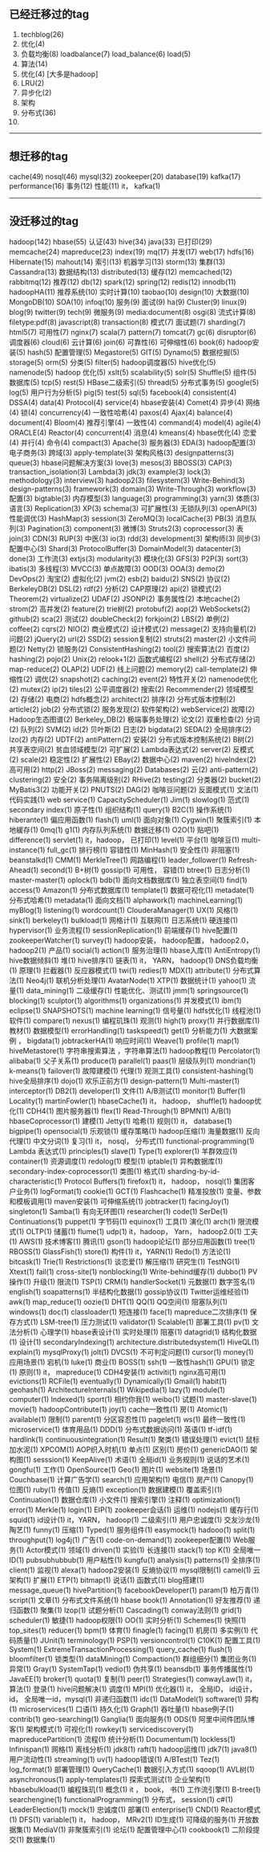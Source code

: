 
## 已经迁移过的tag
1. techblog(26)
2. 优化(4)
3. 负载均衡(8) loadbalance(7)  load_balance(6) load(5)
4. 算法(14)
5. 优化(4) [大多是hadoop]
6. LRU(2) 
7. 异步化(2)    
8. 架构  
9. 分布式(36)  
10. 

---
## 想迁移的tag

cache(49) nosql(46)   mysql(32) 
zookeeper(20) database(19)  kafka(17) performance(16) 事务(12) 性能(11) 
it， kafka(1)

-----
## 没迁移过的tag

hadoop(142) hbase(55)  认证(43)  hive(34) java(33) 已打印(29) 
 memcache(24) mapreduce(23)  index(19) mq(17)  并发(17) web(17) hdfs(16) 
Hibernate(15) mahout(14)  索引(13) 机器学习(13) storm(13) 集群(13) Cassandra(13) 数据结构(13) distributed(13) 
缓存(12) memcached(12) rabbitmq(12) 推荐(12) db(12) spark(12) spring(12) redis(12) innodb(11) hadoopHA(11) 
推荐系统(10) 实时计算(10) taobao(10) design(10) 大数据(10) MongoDB(10) SOA(10) infoq(10) 服务(9) 面试(9) ha(9) Cluster(9) linux(9) 
blog(9) twitter(9) tech(9) 微服务(9) media:document(8) osgi(8)  流式计算(8) filetype:pdf(8) javascript(8) transaction(8) 
模式(7) 面试题(7) sharding(7) html5(7) 可用性(7) nginx(7) scala(7) pattern(7) tomcat(7) gc(6) disruptor(6) 调度器(6) 
cloud(6) 云计算(6) join(6)  可靠性(6) 可伸缩性(6) book(6) hadoop安装(5) hash(5) 配置管理(5) Megastore(5) GIT(5) Dynamo(5) 
数据挖掘(5) storage(5) orm(5) 分类(5) filter(5) hadoop调度器(5) hive优化(5) namenode(5) hadoop 优化(5) xslt(5) scalability(5) 
solr(5) Shuffle(5)  组件(5) 数据库(5) tcp(5) rest(5) HBase二级索引(5) thread(5) 分布式事务(5) google(5) log(5) 用户行为分析(5)
pig(5) test(5) sql(5) facebook(4) consistent(4) DSSA(4) data(4) Protocol(4) service(4) hbase安装(4) Comet(4) 异步(4)  网络(4) 
锁(4) concurrency(4) 一致性哈希(4) paxos(4) Ajax(4) balance(4) document(4) Bloom(4) 推荐引擎(4) 一致性(4) command(4) model(4) agile(4)
ORACLE(4) Reactor(4) concurrent(4) 消息(4) kmeans(4) hbase优化(4) 恋爱(4) 并行(4) 命令(4) compact(3) Apache(3) 服务器(3) EDA(3) hadoop配置(3)
电子商务(3) 跨域(3) apply-template(3) 架构风格(3) designpatterns(3) queue(3) hbase问题解决方案(3) love(3) mesos(3) BBOSS(3) CAP(3) 
transaction_isolation(3) Lambda(3) jdk(3) example(3) lock(3) methodology(3) interview(3) hadoop2(3) filesystem(3) Write-Behind(3) 
design-patterns(3) framework(3) domain(3) Write-Through(3) workflow(3) 配置(3) bigtable(3) 内存模型(3) language(3) programming(3) 
yarn(3) 体质(3) 语言(3) Replication(3) XP(3) schema(3) 可扩展性(3) 无锁队列(3) openAPI(3) 性能调优(3) HashMap(3) session(3) ZeroMQ(3) 
localCache(3) PB(3) 消息队列(3) Pagination(3) component(3) 微博(3) Struts2(3) coprocessor(3) 表join(3) CDN(3) RUP(3) 中医(3) io(3) rdd(3)
development(3) 架构师(3) 同步(3) 配置中心(3) Shard(3) ProtocolBuffer(3) DomainModel(3) datacenter(3) done(3) 工作流(3) extjs(3) modularity(3)
模块化(3) GFS(3) P2P(3) sort(3) ibatis(3) 多线程(3) MVCC(3) 单点故障(3) OOD(3) OOA(3) demo(2) DevOps(2) 淘宝(2) 虚拟化(2) jvm(2) esb(2)
baidu(2) SNS(2) 协议(2) BerkeleyDB(2) DSL(2) rdf(2) 分析(2) CAP原理(2) api(2) 锁模式(2) Theorem(2) virtualize(2) UDAF(2) JSONP(2) 
事务属性(2) 本地cache(2) strom(2) 高并发(2) feature(2) trie树(2) protobuf(2) aop(2) WebSockets(2) github(2) sca(2) 测试(2) doubleCheck(2) 
forkjoin(2) LBS(2) 单例(2) coffee(2) cqrs(2) NIO(2) 商业模式(2) 设计模式(2) message(2) 支持向量机(2) 问题(2) jQuery(2) url(2) SSD(2) 
session复制(2) struts(2) master(2) 小文件问题(2) Netty(2) 锁服务(2) ConsistentHashing(2) tool(2) 搜索算法(2) 百度(2) hashing(2) 
pojo(2) Unix(2) relook+1(2) 函数式编程(2) shell(2) 分布式存储(2) map-reduce(2) OLAP(2) UDF(2) 线上问题(2) memory(2) call-template(2) 
伸缩性(2) 调优(2) snapshot(2) caching(2) event(2) 特性开关(2) namenode优化(2) mutex(2) ip(2) tiles(2) 公平调度器(2) 搜索(2) Recommender(2)
领域模型(2) 存储(2) 电商(2) hdfs概念(2) architect(2) 排序(2) 分布式版本控制(2) article(2) job(2) 分布式锁(2) 服务发现(2) 软件架构(2) 
webService(2) 故障(2) Hadoop生态图谱(2) Berkeley_DB(2) 极端事务处理(2) 论文(2) 双重检查(2) 分词(2) 队列(2) SVM(2) id(2) 贝叶斯(2) 日志(2) 
bigdata(2) SEDA(2) 全局排序(2) lzo(2) 内存(2) UDTF(2) antiPattern(2) 安装(2) 分布式版本控制系统(2) B树(2) 共享表空间(2) 贫血领域模型(2) 
可扩展(2) Lambda表达式(2) server(2) 反模式(2) scale(2) 稳定性(2) 扩展性(2) EBay(2) 数据中心(2) maven(2) hiveIndex(2) 高可用(2) http(2) 
JBoss(2)  messaging(2) Databases(2) 云(2) anti-pattern(2) clustering(2) 安全(2) 事务隔离级别(2) RHive(2) testing(2) 分类器(2)
bucket(2) MyBatis3(2) 功能开关(2) PNUTS(2) DAG(2) 咖啡豆问题(2) 反面模式(1) 文法(1) 代码实践(1) web service(1) CapacityScheduler(1) 
Jim(1) slowlog(1) 范式(1) secondary index(1) 原子性(1) 组织结构(1) query(1) B2C(1) 操作系统(1) hiberante(1) 偏应用函数(1) flash(1) 
uml(1) 面向对象(1) Cygwin(1) 聚簇索引(1) 本地緩存(1) 0mq(1) g1(1) 内存队列系统(1) 数据迁移(1) O2O(1) 贴吧(1) difference(1) servlet(1) 
it，hadoop， 已打印(1) level(1) 平台(1) 咖啡豆(1) multi-instance(1) full_gc(1) 排行榜(1) 容错性(1) MinHash(1) 安全性(1) 非阻塞(1) 
beanstalkd(1) CMM(1) MerkleTree(1) 网路编程(1) leader_follower(1) Refresh-Ahead(1) second(1) B+树(1) gossip(1) 可用性， 容错(1) 
btree(1) 日志分析(1) master-master(1) oplock(1) bdb(1) 面向文档数据库(1) 独立表空间(1) find(1) access(1) Amazon(1) 分布式数据库(1) 
template(1) 数据可视化(1) metadate(1) 分布式哈希(1) metadata(1) 面向文档(1) alphawork(1) machineLearning(1) myBlog(1) listening(1) 
wordcount(1) ClouderaManager(1) UX(1) 风格(1) sink(1) berkeley(1) bulkload(1) 网格计(1) 互联网(1) 日志系统(1) 硬连接(1) hypervisor(1) 
业务流程(1) sessionReplication(1) 前端缓存(1) hive配置(1) zookeeperWatcher(1) survey(1) hadoop安装， hadoop配置， hadoop2.0， hadoop2(1) 
产品(1) social(1) action(1) 服务治理(1) hbase入库(1) AntiEntropy(1) hive数据倾斜(1) 堆(1) hive排序(1) 
链表(1) it， YARN， hadoop(1) DNS负载均衡(1) 原理(1) 拦截器(1) 反应器模式(1) twi(1) redies(1) MDX(1) attribute(1) 
分布式算法(1) Neo4j(1) 联机分析处理(1) AvatarNode(1) XTP(1) 数据统计(1) yahoo(1) 流量(1) data_mining(1) 二级缓存(1) 
性能优化、测试(1) jmm(1) springsource(1) blocking(1) sculptor(1) algorithms(1) organizations(1) 并发模式(1) ibm(1) 
eclipse(1) SNAPSHOTS(1) machine learning(1) 信号量(1) hdfs优化(1) 线程池(1) 软件(1) compare(1) nexus(1) 编程玑珠(1) 
观测(1) high(1) proxy(1) 并行数据库(1) 教材(1) 数据模型(1) errorHandling(1) taskspeed(1) get(1) 分析能力(1) 大数据案例 ， bigdata(1) 
jobtrackerHA(1) 响应时间(1) Weave(1) profile(1) map(1) hiveMetastore(1) 字符串搜索算法 ，字符串算法(1) hadoop教程(1) Percolator(1) 
alibaba(1) 父子关系(1) produce(1) parallel(1) paas(1) 层级队列(1) mondrian(1) k-means(1) failover(1) 故障建模(1) 代理(1) 
观测工具(1) consistent-hashing(1) hive全局排序(1) dojo(1) 欢乐正前方(1) design-pattern(1) Multi-master(1) interceptor(1) 
DB2(1) developer(1) 文件(1) A/B测试(1) monitor(1) Buffer(1) Locality(1) martinFowler(1) hbaseCache(1) it， hadoop， shuffle(1) 
hadoop优化(1) CDH4(1) 图片服务器(1) flex(1) Read-Through(1) BPMN(1) A/B(1) hbaseCoprocessor(1) 建模(1) Jetty(1) 哈希(1) 规则(1) 
it， database(1) bigpipe(1) opensocial(1) 乐观锁(1) 缓存策略(1) hadoop压缩(1) 海量数据(1) 反向代理(1) 中文分词(1) 复习(1) 
it， nosql， 分布式(1) functional-programming(1) Lambda 表达式(1) principles(1) slave(1) Type(1) explorer(1) 
羊群效应(1) container(1) 资源调度(1) redolog(1) 模型(1) iptable(1) 异构数据库(1) secondary-index-coprocessor(1) 
类图(1) 格式(1) sharding-by-id-characteristic(1) Protocol Buffers(1) firefox(1) it， hadoop， nosql(1) 
集团客户业务(1) logFormat(1) cookie(1) GCT(1) Flashcache(1) 精准投放(1) 变量、参数和模板调用(1) maven安装(1) 
可伸缩系统(1) jobtracker(1) facingJoy(1) singleton(1) Samba(1) 有向无环图(1) researcher(1) code(1) SerDe(1) 
Continuations(1) puppet(1) 字节码(1) equinox(1) 工具(1) 演化(1) arch(1) 限流模式(1) OLTP(1) 储蓄(1) flume(1) 
udp(1) it，hadoop， Yarn， hadoop2.0(1) 工夫(1) AWS(1) 技术博客(1) 腾讯(1) gson(1) hadoop论坛(1) 部分应用函数(1) tree(1) RBOSS(1) 
GlassFish(1) store(1) 构件(1) it，YARN(1) Redo(1) 方法论(1) bitcask(1) Trie(1) Restrictions(1) 谈恋爱(1) 解压缩(1) 研究生(1) TestNG(1) 
Xtext(1) fail(1) cross-site(1) nonblocking(1) Write-behind缓存(1) dubbo(1) PV操作(1) 升级(1) 限流(1) TSP(1) CRM(1) handlerSocket(1) 
元数据(1) 数字签名(1) english(1) soapatterns(1) 半结构化数据(1) gossip协议(1) Twitter运维经验(1) awk(1) map_reduce(1) oozie(1) DHT(1)
QQ(1) QQ空间(1) 阻塞队列(1) windows(1) doc(1) classloader(1) 短连接(1) face(1) mapreduce二次排序(1) 保存方式(1) LSM-tree(1) 压力测试(1)
validator(1) Scalable(1) 部署工具(1) pv(1) 文法分析(1) 心理学(1) hbase表设计(1) 实时处理(1) 阻塞(1) datagrid(1) 结构化数据(1) 设计(1) 
secondaryIndexing(1) architecture.distributedsystem(1) HiveQL(1) explain(1) mysqlProxy(1) jolt(1) DVCS(1) 不可判定问题(1) cursor(1) 
money(1)  应用场景(1) 宕机(1) luke(1) 商业(1) BOSS(1) ssh(1) 一致性hash(1) GPU(1) 锁定(1) 原则(1) it， mapreduce(1) 
CDH4安装(1) activiti(1) nginx高可用(1) evictions(1) RCFile(1) eventually(1) Dynamically(1) Gmail(1) habit(1) geohash(1) 
ArchitectureInternals(1) Wikipedia(1) lazy(1) module(1) computer(1) Indexed(1) sport(1) 相约你我(1) weibo(1) 试题(1) 
master-slave(1) movie(1) hadoopContribute(1) joy(1) cache一致性(1) 房(1) Atomic(1) available(1) 限制(1) parent(1) 
分区容忍性(1) pagelet(1) ws(1) 最终一致性(1) microservice(1) 体育用品(1) DDD(1) 分布式数据访问(1) 英语(1) tf-idf(1) hardlink(1) 
continuousintegration(1) Result(1) 聚类(1) 错误处理(1) evict(1) 鼠标加水泥(1) XPCOM(1) AOP织入时机(1) 单点(1) 区别(1) 房价(1) 
genericDAO(1) 架构图(1) sesssion(1) KeepAlive(1) 术语(1) 全局id(1) 业务规则(1) 说话的艺术(1) gongfu(1) 工作(1) OpenSource(1) 
Geo(1) 图片(1) website(1) 场景(1) Couchbase(1) 计算广告学(1) search(1) 应用架构(1) 电信(1) 房产(1) Canopy(1) 位图(1) ruby(1) 
传值(1) 反熵(1) exception(1) 数据建模(1) 覆盖索引(1) Continuation(1) 数据仓库(1) 小文件(1) 搜索引擎(1) 注释(1) optimization(1) 
error(1) Merkle(1) login(1) EIP(1) zookeeper会话(1) 运维(1) nodejs(1) 缓存行(1) squid(1) id设计(1) it，YARN， hadoop(1) 
二级索引(1) 用户忠诚度(1) 交友沙龙(1) 陶艺(1) funny(1) 压缩(1) Typed(1) 服务组件(1) easymock(1) hadooo(1) split(1) throughput(1) 
log4j(1) 广告(1) code-on-demand(1) zookeeper配置(1) Web服务(1) Actor模式(1) 领域(1) driven(1) 实验(1) 长连接(1) stack(1) top K(1) 
全局唯一ID(1) pubsubhubbub(1) 用户粘性(1) kungfu(1) analysis(1) patterns(1) 全排序(1) client(1) 监视(1) alexa(1) hadoop2安装(1) 
反熵协议(1) mysql限制(1) camel(1) 云架构(1) 扩展(1) ETP(1) bitmap(1) 说话(1) 函数式(1) blog搭建(1) message_queue(1) hivePartition(1) 
facebookDeveloper(1) param(1) 柏万青(1) script(1) 文章(1) 分布式文件系统(1) hbase book(1) Annotation(1) 好友推荐(1) 递归函数(1) 
聚集(1) lzop(1) 试题分析(1) Cascading(1) conway法则(1) grid(1) scheduler(1) 敏捷(1) hadoop权限(1) OO(1) 实时分析(1) Schemes(1) 
快照(1) top_sites(1) reducer(1) bpm(1) 体育(1) finagle(1) facing(1) 机房(1) 多实例(1) 代码质量(1) JUnit(1) terminology(1) PSP(1) 
versioncontrol(1) C10K(1) 配置工具(1) System(1) ExtremeTransactionProcessing(1) query_cache(1) flush(1) bloomfilter(1) 锁类型(1)
dataMining(1) Compaction(1) 群组细分(1) 集团业务(1) 异常(1) Gray(1) SystemTap(1) vedio(1) 伪共享(1) beansdb(1) 事务传播属性(1) 
JavaEE(1) broker(1) quota(1) 复制(1) peer(1) Strategies(1) conwayLaw(1) it， 算法(1) 登录(1) hive问题解决(1) 调度(1) MPI(1) 
优化器(1) it， 全局ID， id设计， id， 全局唯一id，mysql(1) 非递归函数(1) idc(1) DataModel(1) software(1) 异构(1) microservices(1) 
口语(1) 持久化(1) Graph(1) 吞吐量(1) hbase例子(1) contrib(1) geo-searching(1) Ganglia(1) 面向服务(1) ODS(1) 阿里中间件团队博客(1)
架构模式(1) 可视化(1) rowkey(1) servicediscovery(1) mapreducePartition(1) 流程(1) 统计分析(1) Documentum(1) lockless(1) Infinispan(1)
网格(1) 离线分析(1) jdk8(1) raft(1) hadoop运维(1) jdk7(1) java8(1) 用户流动性(1) streaming(1) uv(1) hadoop错误(1) A/BTest(1) Tez(1) 
log_format(1) 部署管理(1) QueryCache(1) 数据引入方式(1) sqoop(1) AVL树(1) asynchronous(1) apply-templates(1) 探索式测试(1) 企业架构(1)
hbasebulkload(1) 编程珠玑(1) 概念(1) it ， book， 书(1) 工作流引擎(1) B-tree(1) searchengine(1) functionalProgramming(1) 
分布式， session(1) c#(1) LeaderElection(1) mock(1) 忠诚度(1) 部署(1) enterprise(1) CND(1) Reactor模式(1) DFS(1) variable(1) 
it， hadoop， MRv2(1) ID生成(1) 可降级的服务(1) 开放数据集(1) MediaV(1) 非聚簇索引(1) 论坛(1) 配置管理中心(1) cookbook(1) 
二阶段提交(1) 数据集(1)
